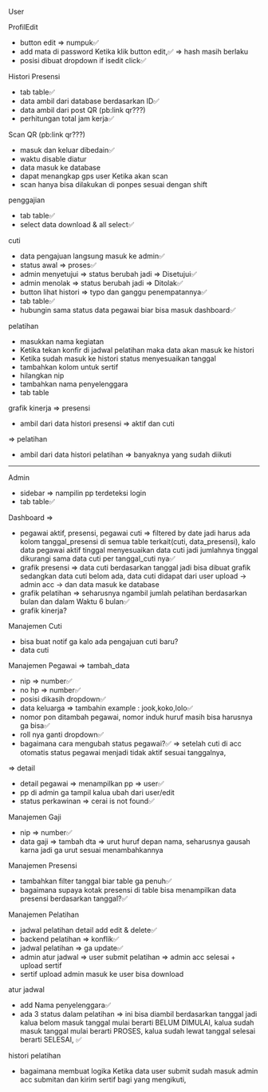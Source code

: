 User

ProfilEdit
- button edit => numpuk✅
- add mata di password Ketika klik button edit,✅ => hash masih berlaku
- posisi dibuat dropdown if isedit click✅


Histori Presensi 
- tab table✅
- data ambil dari database berdasarkan ID✅
- data ambil dari post QR (pb:link qr???)
- perhitungan total jam kerja✅

Scan QR (pb:link qr???)
- masuk dan keluar dibedain✅
- waktu disable diatur
- data masuk ke database
- dapat menangkap gps user Ketika akan scan
- scan hanya bisa dilakukan di ponpes sesuai dengan shift

penggajian
- tab table✅
- select data download & all select✅

cuti
- data pengajuan langsung masuk ke admin✅
- status awal => proses✅
- admin menyetujui => status berubah jadi => Disetujui✅
- admin menolak => status berubah jadi => Ditolak✅
- button lihat histori => typo dan ganggu penempatannya✅
- tab table✅
- hubungin sama status data pegawai biar bisa masuk dashboard✅

pelatihan
- masukkan nama kegiatan
- Ketika tekan konfir di jadwal pelatihan maka data akan masuk ke histori
- Ketika sudah masuk ke histori status menyesuaikan tanggal
- tambahkan kolom untuk sertif
- hilangkan nip 
- tambahkan nama penyelenggara
- tab table

grafik kinerja
=> presensi
- ambil dari data histori presensi => aktif dan cuti

=> pelatihan
- ambil dari data histori pelatihan => banyaknya yang sudah diikuti



*******
Admin 
- sidebar => nampilin pp terdeteksi login
- tab table✅

Dashboard => 
- pegawai aktif, presensi, pegawai cuti => filtered by date jadi harus ada kolom tanggal_presensi di semua table terkait(cuti, data_presensi), kalo data pegawai aktif tinggal menyesuaikan data cuti jadi jumlahnya tinggal dikurangi sama data cuti per tanggal_cuti nya✅
- grafik presensi => data cuti berdasarkan tanggal jadi bisa dibuat grafik sedangkan data cuti belom ada, data cuti didapat dari user upload -> admin acc -> dan data masuk ke database
- grafik pelatihan => seharusnya ngambil jumlah pelatihan berdasarkan bulan dan dalam Waktu 6 bulan✅
- grafik kinerja?

Manajemen Cuti
- bisa buat notif ga kalo ada pengajuan cuti baru?
- data cuti

Manajemen Pegawai => tambah_data
- nip => number✅
- no hp => number✅
- posisi dikasih dropdown✅
- data keluarga => tambahin example : jook,koko,lolo✅
- nomor pon ditambah pegawai, nomor induk huruf masih bisa harusnya ga bisa✅
- roll nya ganti dropdown✅
- bagaimana cara mengubah status pegawai?✅
=> setelah cuti di acc otomatis status pegawai menjadi tidak aktif sesuai tanggalnya,

=> detail
- detail pegawai => menampilkan pp => user✅
- pp di admin ga tampil kalua ubah dari user/edit
- status perkawinan => cerai is not found✅

Manajemen Gaji
- nip => number✅
- data gaji => tambah dta => urut huruf depan nama, seharusnya gausah karna jadi ga urut sesuai menambahkannya

Manajemen Presensi
- tambahkan filter tanggal biar table ga penuh✅
- bagaimana supaya kotak presensi di table bisa menampilkan data presensi berdasarkan tanggal?✅

Manajemen Pelatihan
- jadwal pelatihan detail add edit & delete✅
- backend pelatihan => konflik✅
- jadwal pelatihan => ga update✅
- admin atur jadwal => user submit pelatihan => admin acc selesai + upload sertif
- sertif upload admin masuk ke user bisa download

atur jadwal 
- add Nama penyelenggara✅
- ada 3 status dalam pelatihan => ini bisa diambil berdasarkan tanggal jadi kalua belom masuk tanggal mulai berarti BELUM DIMULAI, kalua sudah masuk tanggal mulai berarti PROSES, kalua sudah lewat tanggal selesai berarti SELESAI, ✅

histori pelatihan 
- bagaimana membuat logika Ketika data user submit sudah masuk admin acc submitan dan kirim sertif bagi yang mengikuti,
